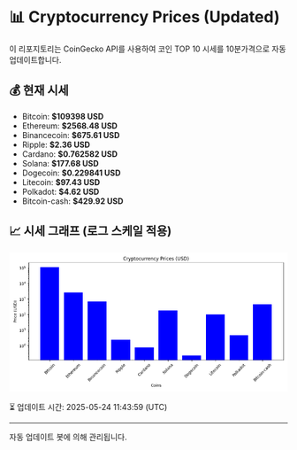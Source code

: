 
# 📊 Cryptocurrency Prices (Updated)

이 리포지토리는 CoinGecko API를 사용하여 코인 TOP 10 시세를 10분가격으로 자동 업데이트합니다.

## 💰 현재 시세
- Bitcoin: **$109398 USD**
- Ethereum: **$2568.48 USD**
- Binancecoin: **$675.61 USD**
- Ripple: **$2.36 USD**
- Cardano: **$0.762582 USD**
- Solana: **$177.68 USD**
- Dogecoin: **$0.229841 USD**
- Litecoin: **$97.43 USD**
- Polkadot: **$4.62 USD**
- Bitcoin-cash: **$429.92 USD**

## 📈 시세 그래프 (로그 스케일 적용)
![Crypto Prices](crypto_prices.png)

⏳ 업데이트 시간: 2025-05-24 11:43:59 (UTC)

---
자동 업데이트 봇에 의해 관리됩니다.

